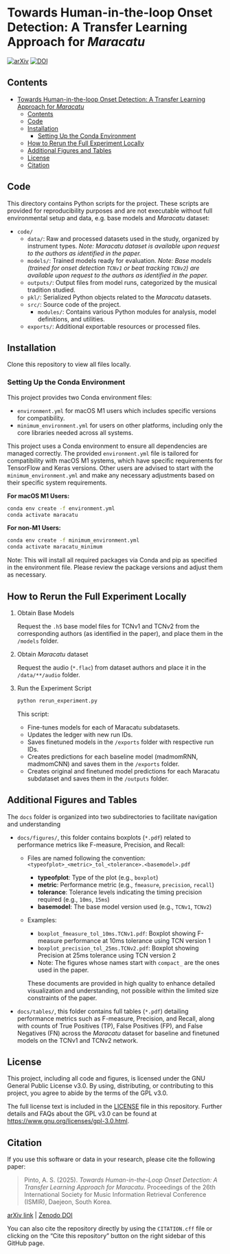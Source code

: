# Towards Human-in-the-loop Onset Detection: A Transfer Learning Approach for *Maracatu*
[![arXiv](https://img.shields.io/badge/arXiv-2507.04858-b31b1b.svg)](https://arxiv.org/abs/2507.04858) [![DOI](https://zenodo.org/badge/DOI/10.5281/zenodo.15835833.svg)](https://doi.org/10.5281/zenodo.15835833)


## Contents
- [Towards Human-in-the-loop Onset Detection: A Transfer Learning Approach for *Maracatu*](#towards-human-in-the-loop-onset-detection-a-transfer-learning-approach-for-maracatu)
  - [Contents](#contents)
  - [Code](#code)
  - [Installation](#installation)
    - [Setting Up the Conda Environment](#setting-up-the-conda-environment)
  - [How to Rerun the Full Experiment Locally](#how-to-rerun-the-full-experiment-locally)
  - [Additional Figures and Tables](#additional-figures-and-tables)
  - [License](#license)
  - [Citation](#citation)

## Code
This directory contains Python scripts for the project. These scripts are provided for reproducibility purposes and are not executable without full environmental setup and data, e.g. base models and *Maracatu* dataset:
- `code/` 
  - `data/`: Raw and processed datasets used in the study, organized by instrument types. *Note: Maracatu dataset is available upon request to the authors as identified in the paper.*
  - `models/`: Trained models ready for evaluation. *Note: Base models (trained for onset detection `TCNv1` or beat tracking `TCNv2`) are available upon request to the authors as identified in the paper.*
  - `outputs/`: Output files from model runs, categorized by the musical tradition studied.
  - `pkl/`: Serialized Python objects related to the *Maracatu* datasets.
  - `src/`: Source code of the project.
    - `modules/`: Contains various Python modules for analysis, model definitions, and utilities.
  - `exports/`: Additional exportable resources or processed files.

## Installation
Clone this repository to view all files locally.

### Setting Up the Conda Environment

This project provides two Conda environment files: 
- `environment.yml` for macOS M1 users which includes specific versions for compatibility.
- `minimum_environment.yml` for users on other platforms, including only the core libraries needed across all systems.

This project uses a Conda environment to ensure all dependencies are managed correctly. The provided `environment.yml` file is tailored for compatibility with macOS M1 systems, which have specific requirements for TensorFlow and Keras versions. Other users are advised to start with the `minimum_environment.yml` and make any necessary adjustments based on their specific system requirements.

**For macOS M1 Users:**
   ```bash
   conda env create -f environment.yml
   conda activate maracatu
   ```

**For non-M1 Users:**
   ```bash
   conda env create -f minimum_environment.yml
   conda activate maracatu_minimum
   ```

Note: This will install all required packages via Conda and pip as specified in the environment file. Please review the package versions and adjust them as necessary.

## How to Rerun the Full Experiment Locally

1. Obtain Base Models

    Request the `.h5` base model files for TCNv1 and TCNv2 from the corresponding authors (as identified in the paper), and place them in the `/models` folder.

2. Obtain *Maracatu* dataset 
    
    Request the audio (`*.flac`) from dataset authors and place it in the `/data/**/audio` folder.

3. Run the Experiment Script

    ```bash
    python rerun_experiment.py
    ```
    This script: 
    - Fine-tunes models for each of Maracatu subdatasets.
    - Updates the ledger with new run IDs.
    - Saves finetuned models in the `/exports` folder with respective run IDs.
    - Creates predictions for each baseline model (madmomRNN, madmomCNN) and saves them in the `/exports` folder.
    - Creates original and finetuned model predictions for each Maracatu subdataset and saves them in the `/outputs` folder.


## Additional Figures and Tables
The `docs` folder is organized into two subdirectories to facilitate navigation and understanding

- `docs/figures/`, this folder contains boxplots (`*.pdf`) related to performance metrics like F-measure, Precision, and Recall:
    - Files are named following the convention: `<typeofplot>_<metric>_tol_<tolerance>.<basemodel>.pdf`
      - **typeofplot**: Type of the plot (e.g., `boxplot`)
      - **metric**: Performance metric (e.g., `fmeasure`, `precision`, `recall`)
      - **tolerance**: Tolerance levels indicating the timing precision required (e.g., `10ms`, `15ms`)
      - **basemodel**: The base model version used (e.g., `TCNv1`, `TCNv2`)
    - Examples:
      - `boxplot_fmeasure_tol_10ms.TCNv1.pdf`: Boxplot showing F-measure performance at 10ms tolerance using TCN version 1
      - `boxplot_precision_tol_25ms.TCNv2.pdf`: Boxplot showing Precision at 25ms tolerance using TCN version 2
      - Note: The figures whose names start with `compact_` are the ones used in the paper.

      These documents are provided in high quality to enhance detailed visualization and understanding, not possible within the limited size constraints of the paper.
- `docs/tables/`, this folder contains full tables (`*.pdf`) detailing performance metrics such as F-measure, Precision, and Recall, along with counts of True Positives (TP), False Positives (FP), and False Negatives (FN) across the *Maracatu* dataset for baseline and finetuned models on the TCNv1 and TCNv2 network.


## License
This project, including all code and figures, is licensed under the GNU General Public License v3.0. By using, distributing, or contributing to this project, you agree to abide by the terms of the GPL v3.0.

The full license text is included in the [LICENSE](LICENSE) file in this repository. Further details and FAQs about the GPL v3.0 can be found at https://www.gnu.org/licenses/gpl-3.0.html.


## Citation

If you use this software or data in your research, please cite the following paper:

> Pinto, A. S. (2025). *Towards Human-in-the-Loop Onset Detection: A Transfer Learning Approach for Maracatu*. Proceedings of the 26th International Society for Music Information Retrieval Conference (ISMIR), Daejeon, South Korea.

[arXiv link](https://arxiv.org/abs/2507.04858) | [Zenodo DOI](https://doi.org/10.5281/zenodo.15835833)

You can also cite the repository directly by using the `CITATION.cff` file or clicking on the “Cite this repository” button on the right sidebar of this GitHub page.
